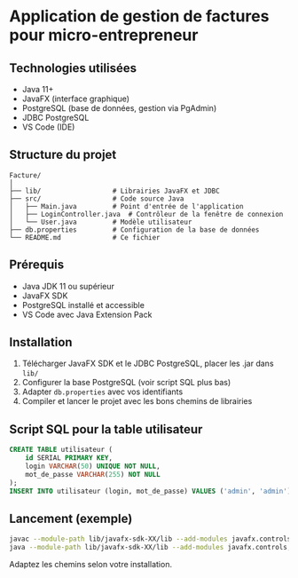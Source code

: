 # Application de gestion de factures pour micro-entrepreneur

## Technologies utilisées
- Java 11+
- JavaFX (interface graphique)
- PostgreSQL (base de données, gestion via PgAdmin)
- JDBC PostgreSQL
- VS Code (IDE)

## Structure du projet

```
Facture/
│
├── lib/                  # Librairies JavaFX et JDBC
├── src/                  # Code source Java
│   ├── Main.java         # Point d'entrée de l'application
│   ├── LoginController.java  # Contrôleur de la fenêtre de connexion
│   └── User.java         # Modèle utilisateur
├── db.properties         # Configuration de la base de données
└── README.md             # Ce fichier
```

## Prérequis
- Java JDK 11 ou supérieur
- JavaFX SDK
- PostgreSQL installé et accessible
- VS Code avec Java Extension Pack

## Installation
1. Télécharger JavaFX SDK et le JDBC PostgreSQL, placer les .jar dans `lib/`
2. Configurer la base PostgreSQL (voir script SQL plus bas)
3. Adapter `db.properties` avec vos identifiants
4. Compiler et lancer le projet avec les bons chemins de librairies

## Script SQL pour la table utilisateur
```sql
CREATE TABLE utilisateur (
    id SERIAL PRIMARY KEY,
    login VARCHAR(50) UNIQUE NOT NULL,
    mot_de_passe VARCHAR(255) NOT NULL
);
INSERT INTO utilisateur (login, mot_de_passe) VALUES ('admin', 'admin');
```

## Lancement (exemple)
```sh
javac --module-path lib/javafx-sdk-XX/lib --add-modules javafx.controls,javafx.fxml -cp "lib/*;src" src/Main.java
java --module-path lib/javafx-sdk-XX/lib --add-modules javafx.controls,javafx.fxml -cp "lib/*;src" Main
```

Adaptez les chemins selon votre installation. 
